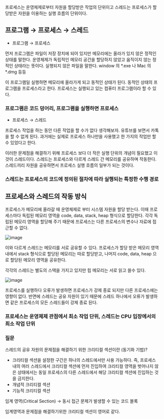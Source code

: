 프로세스는 운영체제로부터 자원을 할당받은 작업의 단위이고 스레드는 프로세스가 할당받은 자원을 이용하는 실행 흐름의 단위이다.

## 프로그램 → 프로세스 → 스레드

- 프로그램 → 프로세스

먼저 프로그램은 파일이 저장 장치에 되어 있지만 메모리에는 올라가 있지 않은 정적인 상태를 말한다. 운영체제가 독립적인 메모리 공간을 할당하지 않았고 움직이지 않는 정적인 상태라는 뜻이다. 실행되지 않은 파일을 말한다. window 의 *.exe 나 Mac 의 *.dmg 등등

이 프로그램일 실행하면 메모리에 올라가게 되고 동적인 상태가 된다. 동적인 상태의 프로그램을 프로세스라고 한다. 프로세스는 실행되고 있는 컴퓨터 프로그램이라 할 수 있다.

### 프로그램은 코드 덩어리, 프로그램을 실행하면 프로세스

- 프로세스 → 스레드

프로세스 작업을 하는 동안 다른 작업을 할 수가 없다 생각해보자. 유튜브를 보면서 카톡을 할 수 없게 된다. 과거에는 실제로 프로세스 하나만을 사용했고 한 가지의 작업만 할 수 있었다고 한다.

이러한 문제점을 해결하기 위해 프로세스 보다 더 작은 실행 단위의 개념이 필요했고 이것이 스레드이다. 스레드는 프로세스와 다르게 스레드 간 메모리를 공유하며 작동한다. 스레드끼리 자원을 공유하면서 프로세스 실행 흐름의 일부가 되는 것이다.

### 스레드는 프로세스의 코드에 정의된 절차에 따라 실행되는 특정한 수행 경로

## 프로세스와 스레드의 작동 방식

프로세스가 메모리에 올라갈 때 운영체제로 부터 시스템 자원을 할당 받는다. 이때 프로세스마다 독립된 메모리 영역을 code, data, stack, heap 형식으로 할당한다. 각각 독립된 메모리 영역을 할당해 주기 때문에 프로세스는 다른 프로세스의 변수나 자료에 접근할 수 없다.

![image](https://user-images.githubusercontent.com/63634505/126629548-cb27904d-6476-4494-9ae5-9cbc4869a7bd.png)

이와 다르게 스레드는 메모리를 서로 공유할 수 있다. 프로세스가 할당 받은 메모리 영역 내에서 stack 형식으로 할당된 메모리는 따로 할당받고, 나머지 code, data, heap 으로 할당된 메모리 영역을 공유한다.

각각의 스레드는 별도의 스택을 가지고 있지만 힙 메모리는 서로 읽고 쓸수 있다.

![image](https://user-images.githubusercontent.com/63634505/126629635-dfc2ced7-361c-400b-874e-0c5f7d9d16f4.png)

프로세스를 실행하다 오류가 발생하면 프로세스가 강제 종료 되지만 다른 프로세스에는 영향이 없다. 반면에 스레드는 공유 자원이 있기 때문에 스레드 하나에서 오류가 발생하면 같은 프로세스의 모든 스레드들이 강제 종료 된다.

### 프로세스는 운영체제 관점에서 최소 작업 단위, 스레드는 CPU 입장에서의 최소 작업 단위

### 질문

스레드의 공유 자원의 문제점을 해결하기 위한 크리티컬 섹션이란 (동기화 기법)?

- 크리티컬 섹션을 설정한 구간은 하나의 스레드에서만 사용 가능하다. 즉, 프로세스 내의 여러 스레드에서 크리티컬 섹션에 먼저 진입하여 크리티컬 영역을 벗어나지 않은 상태에서는 동일 프로세스의 다른 스레드에서 해당 크리티컬 섹션에 진입하는 것을 금지한다.
- 개념적 크리티컬 섹션
- 기능적 크리티컬 섹션

임계 영역(Critical Section) → 동시 접근 문제가 발생할 수 있는 코드 블록

임계영역과 문제점을 해결하기위한 크리티컬 섹션이 영어로 같다.